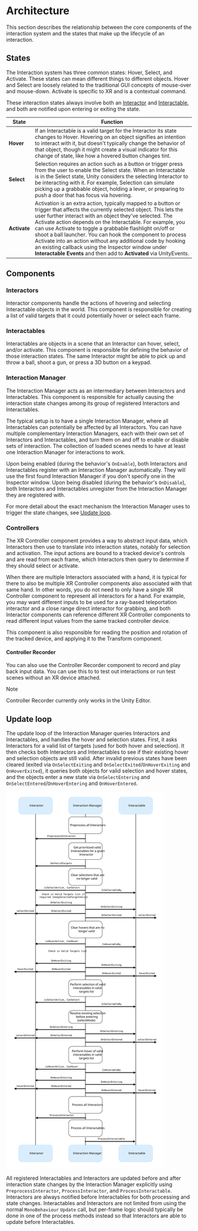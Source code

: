 # Architecture

This section describes the relationship between the core components of the interaction system and the states that make up the lifecycle of an interaction.

## States

The Interaction system has three common states: Hover, Select, and Activate. These states can mean different things to different objects. Hover and Select are loosely related to the traditional GUI concepts of mouse-over and mouse-down. Activate is specific to XR and is a contextual command.

These interaction states always involve both an [Interactor](#interactors) and [Interactable](#interactables), and both are notified upon entering or exiting the state.

| State | Function |
| - | - |
| **Hover** | If an Interactable is a valid target for the Interactor its state changes to Hover. Hovering on an object signifies an intention to interact with it, but doesn't typically change the behavior of that object, though it might create a visual indicator for this change of state, like how a hovered button changes tint. |
| **Select** | Selection requires an action such as a button or trigger press from the user to enable the Select state. When an Interactable is in the Select state, Unity considers the selecting Interactor to be interacting with it. For example, Selection can simulate picking up a grabbable object, holding a lever, or preparing to push a door that has focus via hovering. |
| **Activate** | Activation is an extra action, typically mapped to a button or trigger that affects the currently selected object. This lets the user further interact with an object they've selected. The Activate action depends on the Interactable. For example, you can use Activate to toggle a grabbable flashlight on/off or shoot a ball launcher. You can hook the component to process Activate into an action without any additional code by hooking an existing callback using the Inspector window under **Interactable Events** and then add to **Activated** via UnityEvents. |

## Components

### Interactors
Interactor components handle the actions of hovering and selecting Interactable objects in the world. This component is responsible for creating a list of valid targets that it could potentially hover or select each frame.

### Interactables
Interactables are objects in a scene that an Interactor can hover, select, and/or activate. This component is responsible for defining the behavior of those interaction states. The same Interactor might be able to pick up and throw a ball, shoot a gun, or press a 3D button on a keypad.

### Interaction Manager
The Interaction Manager acts as an intermediary between Interactors and Interactables. This component is responsible for actually causing the interaction state changes among its group of registered Interactors and Interactables.

The typical setup is to have a single Interaction Manager, where all Interactables can potentially be affected by all Interactors. You can have multiple complementary Interaction Managers, each with their own set of Interactors and Interactables, and turn them on and off to enable or disable sets of interaction. The collection of loaded scenes needs to have at least one Interaction Manager for interactions to work.

Upon being enabled (during the behavior's `OnEnable`), both Interactors and Interactables register with an Interaction Manager automatically. They will use the first found Interaction Manager if you don't specify one in the Inspector window. Upon being disabled (during the behavior's `OnDisable`), both Interactors and Interactables unregister from the Interaction Manager they are registered with.

For more detail about the exact mechanism the Interaction Manager uses to trigger the state changes, see [Update loop](#update-loop).

### Controllers
The XR Controller component provides a way to abstract input data, which Interactors then use to translate into interaction states, notably for selection and activation. The input actions are bound to a tracked device's controls and are read from each frame, which Interactors then query to determine if they should select or activate.

When there are multiple Interactors associated with a hand, it is typical for there to also be multiple XR Controller components also associated with that same hand. In other words, you do not need to only have a single XR Controller component to represent all interactors for a hand. For example, you may want different inputs to be used for a ray-based teleportation interactor and a close range direct interactor for grabbing, and both Interactor components can reference different XR Controller components to read different input values from the same tracked controller device.

This component is also responsible for reading the position and rotation of the tracked device, and applying it to the Transform component.

#### Controller Recorder
You can also use the Controller Recorder component to record and play back input data. You can use this to to test out interactions or run test scenes without an XR device attached.

> [!Note]
> Controller Recorder currently only works in the Unity Editor.

## Update loop

The update loop of the Interaction Manager queries Interactors and Interactables, and handles the hover and selection states. First, it asks Interactors for a valid list of targets (used for both hover and selection). It then checks both Interactors and Interactables to see if their existing hover and selection objects are still valid. After invalid previous states have been cleared (exited via `OnSelectExiting` and `OnSelectExited`/`OnHoverExiting` and `OnHoverExited`), it queries both objects for valid selection and hover states, and the objects enter a new state via `OnSelectEntering` and `OnSelectEntered`/`OnHoverEntering` and `OnHoverEntered`.

![interaction-update](images/interaction-update.svg)

All registered Interactables and Interactors are updated before and after interaction state changes by the Interaction Manager explicitly using `PreprocessInteractor`, `ProcessInteractor`, and `ProcessInteractable`. Interactors are always notified before Interactables for both processing and state changes. Interactables and Interactors are not limited from using the normal `MonoBehaviour` `Update` call, but per-frame logic should typically be done in one of the process methods instead so that Interactors are able to update before Interactables.

